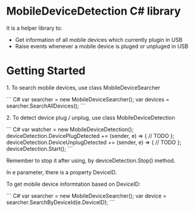 # MobileDeviceDetection C# library
It is a helper library to:
- Get information of all mobile devices which currently plugin in USB
- Raise events whenever a mobile device is pluged or unpluged in USB

# Getting Started
<p>1. To search mobile devices, use class MobileDeviceSearcher</p>
``` C#
var searcher = new MobileDeviceSearcher();
var devices = searcher.SearchAllDevices();
```

<p>2. To detect device plug / unplug, use class MobileDeviceDetection</p>
``` C#
var watcher = new MobileDeviceDetection();
deviceDetection.DevicePlugDetected += (sender, e) => { // TODO };
deviceDetection.DeviceUnplugDetected += (sender, e) => { // TODO };
deviceDetection.Start();
```
<p>Remember to stop it after using, by deviceDetection.Stop() method.</p>
<p>In e parameter, there is a property DeviceID.</p>
<p>To get mobile device informtation based on DeviceID:</p>
``` C#
var searcher = new MobileDeviceSearcher();
var device = searcher.SearchByDeviceId(e.DeviceID);
```

